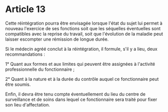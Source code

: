 # Article 13

Cette réintégration pourra être envisagée lorsque l'état du sujet lui permet à nouveau l'exercice de ses fonctions soit que les séquelles éventuelles sont compatibles avec la reprise du travail, soit que l'évolution de la maladie peut laisser escompter une rémission de longue durée.

Si le médecin agréé conclut à la réintégration, il formule, s'il y a lieu, deux recommandations :

1° Quant aux formes et aux limites qui peuvent être assignées à l'activité professionnelle du fonctionnaire ;

2° Quant à la nature et à la durée du contrôle auquel ce fonctionnaire peut être soumis.

Enfin, il devra être tenu compte éventuellement du lieu du centre de surveillance et de soins dans lequel ce fonctionnaire sera traité pour fixer son lieu d'affectation.
